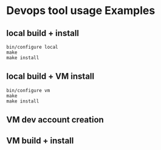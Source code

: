 # Devops tool usage Examples


## local build + install

    bin/configure local
    make
    make install


## local build + VM install

    bin/configure vm
    make
    make install


## VM dev account creation

## VM build + install


